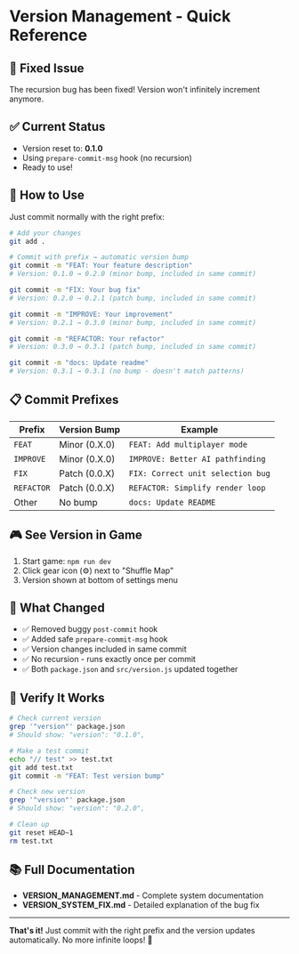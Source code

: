 # Version Management - Quick Reference

## 🎯 Fixed Issue
The recursion bug has been fixed! Version won't infinitely increment anymore.

## ✅ Current Status
- Version reset to: **0.1.0**
- Using `prepare-commit-msg` hook (no recursion)
- Ready to use!

## 🚀 How to Use

Just commit normally with the right prefix:

```bash
# Add your changes
git add .

# Commit with prefix → automatic version bump
git commit -m "FEAT: Your feature description"
# Version: 0.1.0 → 0.2.0 (minor bump, included in same commit)

git commit -m "FIX: Your bug fix"
# Version: 0.2.0 → 0.2.1 (patch bump, included in same commit)

git commit -m "IMPROVE: Your improvement"
# Version: 0.2.1 → 0.3.0 (minor bump, included in same commit)

git commit -m "REFACTOR: Your refactor"
# Version: 0.3.0 → 0.3.1 (patch bump, included in same commit)

git commit -m "docs: Update readme"
# Version: 0.3.1 → 0.3.1 (no bump - doesn't match patterns)
```

## 📋 Commit Prefixes

| Prefix | Version Bump | Example |
|--------|-------------|---------|
| `FEAT` | Minor (0.X.0) | `FEAT: Add multiplayer mode` |
| `IMPROVE` | Minor (0.X.0) | `IMPROVE: Better AI pathfinding` |
| `FIX` | Patch (0.0.X) | `FIX: Correct unit selection bug` |
| `REFACTOR` | Patch (0.0.X) | `REFACTOR: Simplify render loop` |
| Other | No bump | `docs: Update README` |

## 🎮 See Version in Game

1. Start game: `npm run dev`
2. Click gear icon (⚙) next to "Shuffle Map"
3. Version shown at bottom of settings menu

## 📁 What Changed

- ✅ Removed buggy `post-commit` hook
- ✅ Added safe `prepare-commit-msg` hook  
- ✅ Version changes included in same commit
- ✅ No recursion - runs exactly once per commit
- ✅ Both `package.json` and `src/version.js` updated together

## 🔧 Verify It Works

```bash
# Check current version
grep '"version"' package.json
# Should show: "version": "0.1.0",

# Make a test commit
echo "// test" >> test.txt
git add test.txt
git commit -m "FEAT: Test version bump"

# Check new version
grep '"version"' package.json
# Should show: "version": "0.2.0",

# Clean up
git reset HEAD~1
rm test.txt
```

## 📚 Full Documentation

- **VERSION_MANAGEMENT.md** - Complete system documentation
- **VERSION_SYSTEM_FIX.md** - Detailed explanation of the bug fix

---

**That's it!** Just commit with the right prefix and the version updates automatically. No more infinite loops! 🎉
